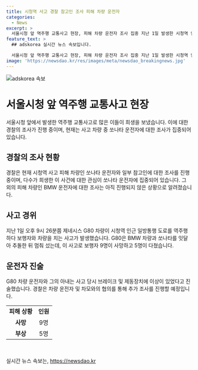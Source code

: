 ```yaml
---
title: 시청역 사고 경찰 참고인 조사 피해 차량 운전자
categories:
  - News
excerpt: >
  서울시청 앞 역주행 교통사고 현장, 피해 차량 운전자 조사 집중 지난 1일 발생한 시청역 인근 역주행 교통사고의 수사가 진행 중이다. 사고로 피해를 입은 쏘나타 운전자와 참고인 조사에 초점을 맞추고 있는 경찰은, 현재까지 쏘나타 운전자와 일부 참고인에 대한 조사를 완료했다고 밝혔다. 이 사고로 9명이 사망하고 5명이 다쳤는데, 경찰은 사고 차량인 G80 운전자와 그의 아내에 대한 추가 조사를 계획 중이다.
feature_text: >
  ## adskorea 실시간 뉴스 속보입니다.

  서울시청 앞 역주행 교통사고 현장, 피해 차량 운전자 조사 집중 지난 1일 발생한 시청역 인근 역주행 교통사고의 수사가 진행 중이다. 사고로 피해를 입은 쏘나타 운전자와 참고인 조사에 초점을 맞추고 있는 경찰은, 현재까지 쏘나타 운전자와 일부 참고인에 대한 조사를 완료했다고 밝혔다. 이 사고로 9명이 사망하고 5명이 다쳤는데, 경찰은 사고 차량인 G80 운전자와 그의 아내에 대한 추가 조사를 계획 중이다.
image: 'https://newsdao.kr/res/images/meta/newsdao_breakingnews.jpg'
---
```


<p><img src="https://newsdao.kr/res/images/meta/newsdao_breakingnews.jpg" alt="adskorea 속보" /></p>

<h1>서울시청 앞 역주행 교통사고 현장</h1>

<p data-ke-size="size16">서울시청 앞에서 발생한 역주행 교통사고로 많은 이들이 희생을 보냈습니다. 이에 대한 경찰의 조사가 진행 중이며, 현재는 사고 차량 중 쏘나타 운전자에 대한 조사가 집중되어 있습니다.</p>

<h2 data-ke-size="size26">경찰의 조사 현황</h2>

<p data-ke-size="size16">경찰은 현재 시청역 사고 피해 차량인 쏘나타 운전자와 일부 참고인에 대한 조사를 진행 중이며, 다수가 희생한 이 사건에 대한 관심이 쏘나타 운전자에 집중되어 있습니다. 그 외의 피해 차량인 BMW 운전자에 대한 조사는 아직 진행되지 않은 상황으로 알려졌습니다.</p>

<h2 data-ke-size="size26">사고 경위</h2>

<p data-ke-size="size16">지난 1일 오후 9시 26분쯤 제네시스 G80 차량이 시청역 인근 일방통행 도로를 역주행하다 보행자와 차량을 치는 사고가 발생했습니다. G80은 BMW 차량과 쏘나타를 잇달아 추돌한 뒤 멈춰 섰는데, 이 사고로 보행자 9명이 사망하고 5명이 다쳤습니다.</p>

<h2 data-ke-size="size26">운전자 진술</h2>

<p data-ke-size="size16">G80 차량 운전자와 그의 아내는 사고 당시 브레이크 및 제동장치에 이상이 있었다고 진술했습니다. 경찰은 차량 운전자 및 차모와의 협의를 통해 추가 조사를 진행할 예정입니다.</p>

<table>
    <tbody>
        <tr>
            <td style="text-align: center; height: 17px;"><b>피해 상황</b></td>
            <td style="text-align: center; height: 17px;"><b>인원</b></td>
        </tr>
        <tr>
            <td style="text-align: center; height: 17px;"><b>사망</b></td>
            <td style="text-align: center; height: 17px;">9명</td>
        </tr>
        <tr>
            <td style="text-align: center; height: 17px;"><b>부상</b></td>
            <td style="text-align: center; height: 17px;">5명</td>
        </tr>
    </tbody>
</table>

<p data-ke-size="size16">&nbsp;</p>
실시간 뉴스 속보는, <a href="https://newsdao.kr" rel="dofollow">https://newsdao.kr</a>


